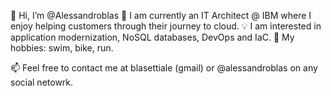 👋 Hi, I’m @Alessandroblas
:hammer: I am currently an IT Architect @ IBM where I enjoy helping customers through their journey to cloud.
:bulb: I am interested in application modernization, NoSQL databases, DevOps and IaC.
:pizza: My hobbies: swim, bike, run.

📫 Feel free to contact me at blasettiale (gmail) or @alessandroblas on any social netowrk.

<!---
Alessandroblas/Alessandroblas is a ✨ special ✨ repository because its `README.md` (this file) appears on your GitHub profile.
You can click the Preview link to take a look at your changes.
--->
